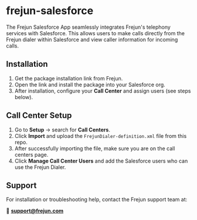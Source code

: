 # frejun-salesforce

The Frejun Salesforce App seamlessly integrates Frejun's telephony services with Salesforce. This allows users to make calls directly from the Frejun dialer within Salesforce and view caller information for incoming calls.

## Installation

1. Get the package installation link from Frejun.  
2. Open the link and install the package into your Salesforce org.  
3. After installation, configure your **Call Center** and assign users (see steps below).  

## Call Center Setup

1. Go to **Setup** → search for **Call Centers**.  
2. Click **Import** and upload the `FrejunDialer-definition.xml` file from this repo.
3. After successfully importing the file, make sure you are on the call centers page.
4. Click **Manage Call Center Users** and add the Salesforce users who can use the Frejun Dialer.  

## Support

For installation or troubleshooting help, contact the Frejun support team at:  

📧 **support@frejun.com**  
